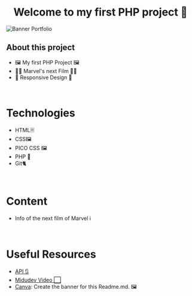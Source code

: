 <div align="center">
<h1 align="center">Welcome to my first PHP project</a> 👋</h1>
</div>
<img src="https://i.imgur.com/PUcwKzn.png" alt="Banner Portfolio">

## About this project

- 🖼️ My first PHP Project 🖼️
- 👋🏻​​ Marvel's next Film 👋🏻​​
- 📱 Responsive Design 📱
<br>

# Technologies

- HTML🗏
- CSS🖼️
- PICO CSS 🖼️
- PHP 🐘
- Git🐈​
<br>

# Content
- Info of the next film of Marvel ℹ️
<br>

# Useful Resources
- <a href="https://github.com/DiljotSG/MCU-Countdown" target="_blank">API 🔃
- <a href="https://www.youtube.com/watch?v=BcGAPkjt_IE&ab_channel=midulive" target="_blank">Midudev Video ⬜
- <a href="https://www.canva.com" target="_blank">Canva</a>: Create the banner for this Readme.md. 🖼️
